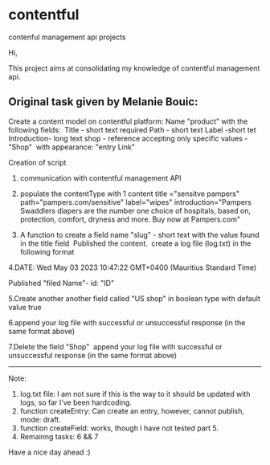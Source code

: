 # contentful
contenful management api projects

Hi, 

This project aims at consolidating my knowledge of contentful management api.

Original task given by Melanie Bouic:
-----------------------------------------------------------------------------------------------------------------------------------------------------------------------

Create a content model on contentful platform: Name "product"
with the following fields: 
Title - short text required
Path - short text
Label -short tet
Introduction- long text
shop - reference accepting only specific values -"Shop"  with appearance: "entry Link"


Creation of script
1. communication with contentful management API

2. populate the contentType with 1 content
title ="sensitve pampers" 
path="pampers.com/sensitive"
label="wipes"
introduction="Pampers Swaddlers diapers are the number one choice of hospitals, based on, protection, comfort, dryness and more. Buy now at Pampers.com" 


3. A function to create a field name "slug" - short text with the value found in the title field 
Published the content. 
create a log file (log.txt) in the following format 


4.DATE: Wed May 03 2023 10:47:22 GMT+0400 (Mauritius Standard Time)

Published "filed Name"- id: "ID"

5.Create another another field called "US shop" in boolean type with default value true

6.append your log file with successful or unsuccessful response (in the same format above)

7.Delete the field "Shop" 
append your log file with successful or unsuccessful response (in the same format above)

-----------------------------------------------------------------------------------------------------------------------------------------------------------------------

Note: 

1.  log.txt file: I am not sure if this is the way to it should be updated with logs, so far I've been hardcoding.
2.  function createEntry: Can create an entry, however, cannot publish, mode: draft.
3.  function createField: works, though I have not tested part 5.
4.  Remainng tasks: 6 && 7

Have a nice day ahead :)
